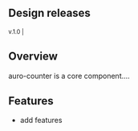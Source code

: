 ## Design releases

<small>v.1.0 | <auro-datetime utc="2021-01-14T00:01:00Z" month="long"></auro-datetime></small>

## Overview
auro-counter is a core component....

## Features
* add features
